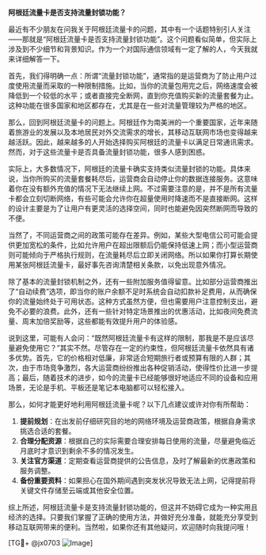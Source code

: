 **阿根廷流量卡是否支持流量封锁功能？**

最近有不少朋友在问我关于阿根廷流量卡的问题，其中有一个话题特别引人关注——那就是“阿根廷流量卡是否支持流量封锁功能”。这个问题看似简单，但实际上涉及到不少细节和背景知识。作为一个对国际通信领域有一定了解的人，今天我就来详细解答一下。

首先，我们得明确一点：所谓“流量封锁功能”，通常指的是运营商为了防止用户过度使用流量而采取的一种限制措施。比如，当你的流量包用完之后，网络速度会被降低到一个较低的水平；或者直接完全断网，直到你充值购买新的流量套餐为止。这种功能在很多国家和地区都存在，尤其是在一些对流量管理较为严格的地区。

那么，回到阿根廷流量卡的问题上。阿根廷作为南美洲的一个重要国家，近年来随着旅游业的发展以及本地居民对外交流需求的增长，其移动互联网市场也变得越来越活跃。因此，越来越多的人开始选择购买阿根廷的流量卡以满足日常通讯需求。然而，对于这些流量卡是否具备流量封锁功能，很多人感到困惑。

实际上，大多数情况下，阿根廷的流量卡确实支持类似流量封锁的功能。具体来说，当你所购买的流量套餐耗尽后，运营商会自动停止你的数据连接服务。这意味着你在没有额外充值的情况下无法继续上网。不过需要注意的是，并不是所有流量卡都会立刻切断网络，有些可能会允许你在超量使用时降速而不是直接断网。这样的设计主要是为了让用户有更灵活的选择空间，同时也能避免因突然断网而导致的不便。

当然了，不同运营商之间的政策可能存在差异。例如，某些大型电信公司可能会提供更加宽松的条件，比如允许用户在超出限额后仍能保持低速上网；而小型运营商则可能倾向于严格执行规则，在流量耗尽后立即关闭网络。所以如果你打算长期使用某张阿根廷流量卡，最好事先咨询清楚相关条款，以免出现意外情况。

除了基本的流量封锁机制之外，还有一些附加服务值得留意。比如部分运营商推出了“自动续费”选项，即当你的账户余额不足时系统会自动扣款补足费用，从而确保你的流量始终处于可用状态。这种方式虽然方便，但也需要用户注意控制支出，避免不必要的浪费。此外，还有一些针对特定场景推出的优惠活动，比如夜间免费流量、周末加倍奖励等，这些都能有效提升用户的体验感。

说到这里，可能有人会问：“既然阿根廷流量卡有这样的限制，那我是不是应该尽量避免使用它？”其实不然。尽管存在一定的约束性，但阿根廷流量卡依然具有诸多优势。首先，它的价格相对低廉，非常适合短期旅行者或预算有限的人群；其次，由于市场竞争激烈，各大运营商纷纷推出各种促销活动，使得性价比进一步提高；最后，随着技术的进步，如今的流量卡已经能够很好地适应不同的设备和应用场景，无论是手机、平板还是笔记本电脑都可以轻松接入。

那么，如何才能更好地利用阿根廷流量卡呢？以下几点建议或许对你有所帮助：

1. **提前规划**：在出发前仔细研究目的地的网络环境及运营商政策，根据自身需求挑选合适的套餐。
2. **合理分配资源**：根据自己的实际需要合理安排每日使用的流量，尽量避免临近月底时才意识到剩余不多的情况发生。
3. **关注官方渠道**：定期查看运营商提供的公告信息，及时了解最新的优惠政策和服务调整。
4. **备份重要资料**：如果担心在国外期间遇到突发状况导致无法上网，记得提前将关键文件存储至云端或其他安全位置。

综上所述，阿根廷流量卡是支持流量封锁功能的，但这并不妨碍它成为一种实用且经济的选择。只要我们掌握了正确的使用方法，并做好充分准备，就能充分享受到移动互联网带来的便利。当然啦，如果你还有其他疑问，欢迎随时向我提问哦！

[TG💪+ @jx0703 ![Image](https://github.com/user-attachments/assets/dbca1d08-cadb-493c-b0ec-ad6f7a83f270)]